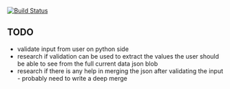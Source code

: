 [![Build Status](https://travis-ci.org/pycess/pycess.svg)](https://travis-ci.org/pycess/pycess)

## TODO

* validate input from user on python side
* research if validation can be used to extract the values the user should be able to see from the full current data json blob
* research if there is any help in merging the json after validating the input - probably need to write a deep merge